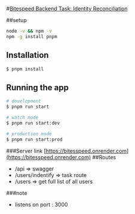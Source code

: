 #[Bitespeed Backend Task: Identity Reconciliation](https://bitespeed.notion.site/Bitespeed-Backend-Task-Identity-Reconciliation-53392ab01fe149fab989422300423199)

##setup

```bash
node -v && npm -v
npm -g install pnpm
```

## Installation

```bash
$ pnpm install
```

## Running the app

```bash
# development
$ pnpm run start

# watch mode
$ pnpm run start:dev

# production mode
$ pnpm run start:prod
```

###Server link
[https://bitesspeed.onrender.com](https://bitesspeed.onrender.com)
##Routes

- /api => swagger
- /users/indentify => task route
- /users => get full list of all users

###note

- listens on port : 3000
